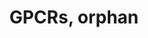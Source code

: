 ---
annotations:
- type: Pathway Ontology
  value: G protein mediated signaling pathway
authors:
- Ehsiao
- MaintBot
- AlexanderPico
- Fehrhart
- Eweitz
description: Orphan GPCRs with no Gene Ontology annotation.
last-edited: 2021-05-23
organisms:
- Mus musculus
redirect_from:
- /index.php/Pathway:WP1398
- /instance/WP1398
schema-jsonld:
- '@context': https://schema.org/
  '@id': https://wikipathways.github.io/pathways/WP1398.html
  '@type': Dataset
  creator:
    '@type': Organization
    name: WikiPathways
  description: Orphan GPCRs with no Gene Ontology annotation.
  keywords:
  - Gprc2a-rs5
  - Gpr175
  - Gpr161
  - Gpr172b
  - Gpr180
  - Gpr108
  - Gpr137
  - Gpr155
  - Gpr89
  - Gpr177
  - Gpr31c
  - Gpr137c
  - Gpr111
  - Gpr4
  - Gpr107
  - Gpr165
  - Gpr137b
  - Gpr179
  - Gpr116
  - Gpr112
  license: CC0
  name: GPCRs, orphan
seo: CreativeWork
title: GPCRs, orphan
wpid: WP1398
---